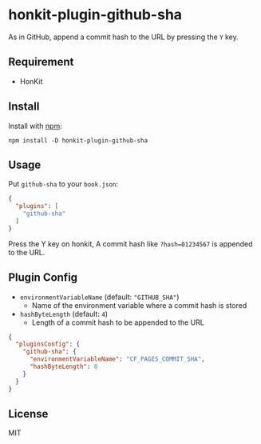 # honkit-plugin-github-sha
As in GitHub, append a commit hash to the URL by pressing the `Y` key.

## Requirement
- HonKit

## Install
Install with [npm](https://www.npmjs.com/):

```
npm install -D honkit-plugin-github-sha
```

## Usage
Put `github-sha` to your `book.json`:

```json
{
  "plugins": [
    "github-sha"
  ]
}
```

Press the Y key on honkit, A commit hash like `?hash=01234567` is appended to the URL.

## Plugin Config
- `environmentVariableName` (default: `"GITHUB_SHA"`)
  - Name of the environment variable where a commit hash is stored
- `hashByteLength` (default: `4`)
  - Length of a commit hash to be appended to the URL

```json
{
  "pluginsConfig": {
    "github-sha": {
      "environmentVariableName": "CF_PAGES_COMMIT_SHA",
      "hashByteLength": 8
    }
  }
}
```

## License
MIT
